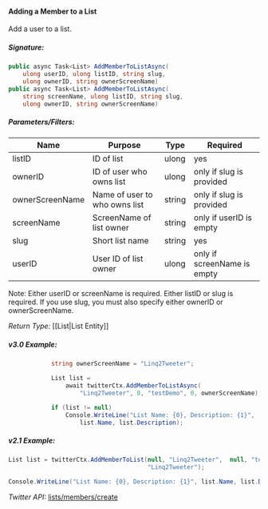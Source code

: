 #### Adding a Member to a List

Add a user to a list.

##### Signature:

```c#
public async Task<List> AddMemberToListAsync(
    ulong userID, ulong listID, string slug, 
    ulong ownerID, string ownerScreenName)
public async Task<List> AddMemberToListAsync(
    string screenName, ulong listID, string slug, 
    ulong ownerID, string ownerScreenName)
```

##### Parameters/Filters:

| Name | Purpose | Type | Required |
|------|---------|------|----------|
| listID | ID of list | ulong | yes |
| ownerID | ID of user who owns list | ulong | only if slug is provided |
| ownerScreenName | Name of user to who owns list | string | only if slug is provided |
| screenName | ScreenName of list owner | string | only if userID is empty |
| slug | Short list name | string | yes |
| userID | User ID of list owner | ulong | only if screenName is empty |

Note: Either userID or screenName is required. Either listID or slug is required. If you use slug, you must also specify either ownerID or ownerScreenName.

*Return Type:* [[List|List Entity]]

##### v3.0 Example:

```c#
            string ownerScreenName = "Linq2Tweeter";

            List list = 
                await twitterCtx.AddMemberToListAsync(
                    "Linq2Tweeter", 0, "testDemo", 0, ownerScreenName);

            if (list != null)
                Console.WriteLine("List Name: {0}, Description: {1}",
                    list.Name, list.Description);
```

##### v2.1 Example:

```c#
List list = twitterCtx.AddMemberToList(null, "Linq2Tweeter",  null, "test", null,
                                       "Linq2Tweeter");

Console.WriteLine("List Name: {0}, Description: {1}", list.Name, list.Description);
```

*Twitter API:* [lists/members/create](https://developer.twitter.com/en/docs/accounts-and-users/create-manage-lists/api-reference/post-lists-members-create)